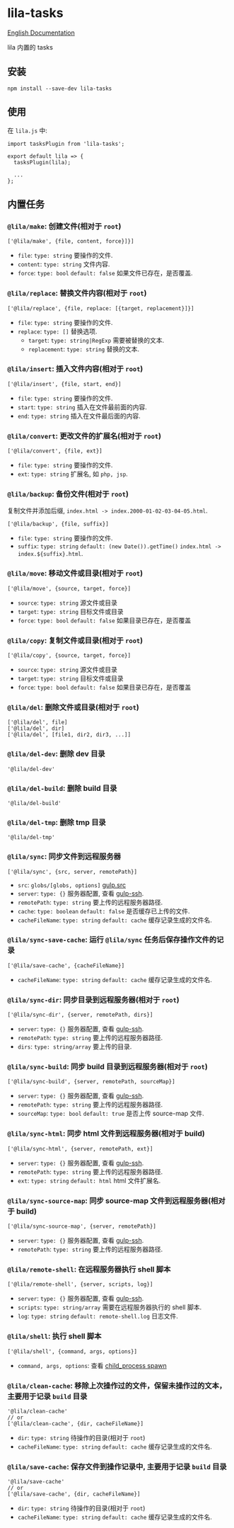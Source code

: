 # lila-tasks

[English Documentation](./README.en.md)

lila 内置的 tasks

## 安装

```
npm install --save-dev lila-tasks
```

## 使用

在 `lila.js` 中:

```
import tasksPlugin from 'lila-tasks';

export default lila => {
  tasksPlugin(lila);

  ...
};
```

## 内置任务

### `@lila/make`: 创建文件(相对于 `root`)

```
['@lila/make', {file, content, force}]}]
```

- `file`: `type: string` 要操作的文件.
- `content`: `type: string` 文件内容.
- `force`: `type: bool` `default: false` 如果文件已存在，是否覆盖.

### `@lila/replace`: 替换文件内容(相对于 `root`)

```
['@lila/replace', {file, replace: [{target, replacement}]}]
```

- `file`: `type: string` 要操作的文件.
- `replace`: `type: []` 替换选项.
  - `target`: `type: string|RegExp` 需要被替换的文本.
  - `replacement`: `type: string` 替换的文本.

### `@lila/insert`: 插入文件内容(相对于 `root`)

```
['@lila/insert', {file, start, end}]
```

- `file`: `type: string` 要操作的文件.
- `start`: `type: string` 插入在文件最前面的内容.
- `end`: `type: string` 插入在文件最后面的内容.

### `@lila/convert`: 更改文件的扩展名(相对于 `root`)

```
['@lila/convert', {file, ext}]
```

- `file`: `type: string` 要操作的文件.
- `ext`: `type: string` 扩展名, 如 `php, jsp`.

### `@lila/backup`: 备份文件(相对于 `root`)

复制文件并添加后缀, `index.html -> index.2000-01-02-03-04-05.html`.

```
['@lila/backup', {file, suffix}]
```

- `file`: `type: string` 要操作的文件.
- `suffix`: `type: string` `default: (new Date()).getTime()` `index.html -> index.${suffix}.html`.

### `@lila/move`: 移动文件或目录(相对于 `root`)

```
['@lila/move', {source, target, force}]
```

- `source`: `type: string` 源文件或目录
- `target`: `type: string` 目标文件或目录
- `force`: `type: bool` `default: false` 如果目录已存在，是否覆盖

### `@lila/copy`: 复制文件或目录(相对于 `root`)

```
['@lila/copy', {source, target, force}]
```

- `source`: `type: string` 源文件或目录
- `target`: `type: string` 目标文件或目录
- `force`: `type: bool` `default: false` 如果目录已存在，是否覆盖

### `@lila/del`: 删除文件或目录(相对于 `root`)

```
['@lila/del', file]
['@lila/del', dir]
['@lila/del', [file1, dir2, dir3, ...]]
```

### `@lila/del-dev`: 删除 dev 目录

```
'@lila/del-dev'
```

### `@lila/del-build`: 删除 build 目录

```
'@lila/del-build'
```

### `@lila/del-tmp`: 删除 tmp 目录

```
'@lila/del-tmp'
```

### `@lila/sync`: 同步文件到远程服务器

```
['@lila/sync', {src, server, remotePath}]
```

- `src`: `globs/[globs, options]` [gulp.src](https://gulpjs.com/docs/en/api/src)
- `server`: `type: {}` 服务器配置, 查看 [gulp-ssh](https://github.com/teambition/gulp-ssh).
- `remotePath`: `type: string` 要上传的远程服务器路径.
- `cache`: `type: boolean` `default: false` 是否缓存已上传的文件.
- `cacheFileName`: `type: string` `default: cache` 缓存记录生成的文件名.

### `@lila/sync-save-cache`: 运行 `@lila/sync` 任务后保存操作文件的记录

```
['@lila/save-cache', {cacheFileName}]
```

- `cacheFileName`: `type: string` `default: cache` 缓存记录生成的文件名.

### `@lila/sync-dir`: 同步目录到远程服务器(相对于 `root`)

```
['@lila/sync-dir', {server, remotePath, dirs}]
```

- `server`: `type: {}` 服务器配置, 查看 [gulp-ssh](https://github.com/teambition/gulp-ssh).
- `remotePath`: `type: string` 要上传的远程服务器路径.
- `dirs`: `type: string/array` 要上传的目录.

### `@lila/sync-build`: 同步 build 目录到远程服务器(相对于 `root`)

```
['@lila/sync-build', {server, remotePath, sourceMap}]
```

- `server`: `type: {}` 服务器配置, 查看 [gulp-ssh](https://github.com/teambition/gulp-ssh).
- `remotePath`: `type: string` 要上传的远程服务器路径.
- `sourceMap`: `type: bool` `default: true` 是否上传 source-map 文件.

### `@lila/sync-html`: 同步 html 文件到远程服务器(相对于 build)

```
['@lila/sync-html', {server, remotePath, ext}]
```

- `server`: `type: {}` 服务器配置, 查看 [gulp-ssh](https://github.com/teambition/gulp-ssh).
- `remotePath`: `type: string` 要上传的远程服务器路径.
- `ext`: `type: string` `default: html` html 文件扩展名.

### `@lila/sync-source-map`: 同步 source-map 文件到远程服务器(相对于 build)

```
['@lila/sync-source-map', {server, remotePath}]
```

- `server`: `type: {}` 服务器配置, 查看 [gulp-ssh](https://github.com/teambition/gulp-ssh).
- `remotePath`: `type: string` 要上传的远程服务器路径.

### `@lila/remote-shell`: 在远程服务器执行 shell 脚本

```
['@lila/remote-shell', {server, scripts, log}]
```

- `server`: `type: {}` 服务器配置, 查看 [gulp-ssh](https://github.com/teambition/gulp-ssh).
- `scripts`: `type: string/array` 需要在远程服务器执行的 shell 脚本.
- `log`: `type: string` `default: remote-shell.log` 日志文件.

### `@lila/shell`: 执行 shell 脚本

```
['@lila/shell', {command, args, options}]
```

- `command, args, options`: 查看 [child_process spawn](https://nodejs.org/dist/latest-v10.x/docs/api/child_process.html#child_process_child_process_spawn_command_args_options)

### `@lila/clean-cache`: 移除上次操作过的文件，保留未操作过的文本，主要用于记录 `build` 目录

```
'@lila/clean-cache'
// or
['@lila/clean-cache', {dir, cacheFileName}]
```

- `dir`: `type: string` 待操作的目录(相对于 `root`)
- `cacheFileName`: `type: string` `default: cache` 缓存记录生成的文件名.

### `@lila/save-cache`: 保存文件到操作记录中, 主要用于记录 `build` 目录

```
'@lila/save-cache'
// or
['@lila/save-cache', {dir, cacheFileName}]
```

- `dir`: `type: string` 待操作的目录(相对于 `root`)
- `cacheFileName`: `type: string` `default: cache` 缓存记录生成的文件名.
